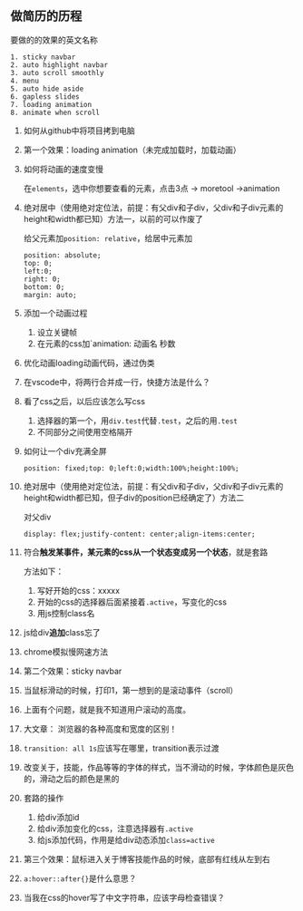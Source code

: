 ## 做简历的历程

要做的的效果的英文名称

```
1. sticky navbar
2. auto highlight navbar
3. auto scroll smoothly
4. menu
5. auto hide aside
6. gapless slides
7. loading animation
8. animate when scroll
```

1. 如何从github中将项目拷到电脑

2. 第一个效果：loading animation（未完成加载时，加载动画）

3. 如何将动画的速度变慢

   在`elements`，选中你想要查看的元素，点击3点 -> moretool ->animation

4. 绝对居中（使用绝对定位法，前提：有父div和子div，父div和子div元素的height和width都已知）方法一，以前的可以作废了

   给父元素加`position: relative`，给居中元素加

   ```
   position: absolute;
   top: 0;
   left:0;
   right: 0;
   bottom: 0;
   margin: auto;
   ```

5. 添加一个动画过程

   1. 设立关键帧
   2. 在元素的css加`animation: 动画名 秒数 

6. 优化动画loading动画代码，通过伪类

7. 在vscode中，将两行合并成一行，快捷方法是什么？

8. 看了css之后，以后应该怎么写css

   1. 选择器的第一个，用`div.test`代替`.test`，之后的用`.test`
   2. 不同部分之间使用空格隔开

9. 如何让一个div充满全屏

   ```
   position: fixed;top: 0;left:0;width:100%;height:100%;
   ```

10. 绝对居中（使用绝对定位法，前提：有父div和子div，父div和子div元素的height和width都已知，但子div的position已经确定了）方法二

    对父div

    ```
    display: flex;justify-content: center;align-items:center;
    ```

11. 符合**触发某事件，某元素的css从一个状态变成另一个状态**，就是套路

    方法如下：

    1. 写好开始的css：xxxxx
    2. 开始的css的选择器后面紧接着`.active`，写变化的css
    3. 用js控制class名

12. js给div**追加**class忘了

13. chrome模拟慢网速方法

14. 第二个效果：sticky navbar

15. 当鼠标滑动的时候，打印1，第一想到的是滚动事件（scroll）

16. 上面有个问题，就是我不知道用户滚动的高度。

17. 大文章： 浏览器的各种高度和宽度的区别！

18. `transition: all 1s`应该写在哪里，transition表示过渡

19. 改变关于，技能，作品等等的字体的样式，当不滑动的时候，字体颜色是灰色的，滑动之后的颜色是黑的

20. 套路的操作

    1. 给div添加id
    2. 给div添加变化的css，注意选择器有`.active`
    3. 给js添加代码，作用是给div动态添加`class=active`

21. 第三个效果：鼠标进入关于博客技能作品的时候，底部有红线从左到右

22. `a:hover::after{}`是什么意思？

23. 当我在css的hover写了中文字符串，应该字母检查错误？